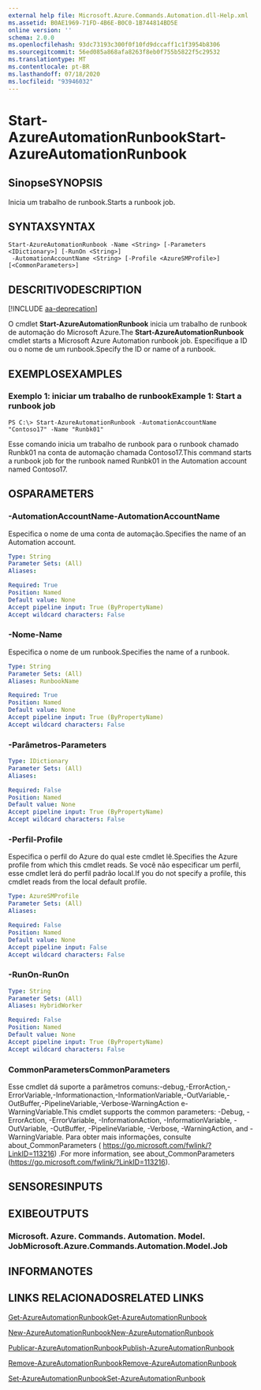 ```yaml
---
external help file: Microsoft.Azure.Commands.Automation.dll-Help.xml
ms.assetid: B0AE1969-71FD-4B6E-B0C0-1B744814BD5E
online version: ''
schema: 2.0.0
ms.openlocfilehash: 93dc73193c300f0f10fd9dccaff1c1f3954b8306
ms.sourcegitcommit: 56ed085a868afa8263f8eb0f755b5822f5c29532
ms.translationtype: MT
ms.contentlocale: pt-BR
ms.lasthandoff: 07/18/2020
ms.locfileid: "93946032"
---
```

# <span data-ttu-id="ceb61-101">Start-AzureAutomationRunbook</span><span class="sxs-lookup"><span data-stu-id="ceb61-101">Start-AzureAutomationRunbook</span></span>

## <span data-ttu-id="ceb61-102">Sinopse</span><span class="sxs-lookup"><span data-stu-id="ceb61-102">SYNOPSIS</span></span>

<span data-ttu-id="ceb61-103">Inicia um trabalho de runbook.</span><span class="sxs-lookup"><span data-stu-id="ceb61-103">Starts a runbook job.</span></span>

## <span data-ttu-id="ceb61-104">SYNTAX</span><span class="sxs-lookup"><span data-stu-id="ceb61-104">SYNTAX</span></span>

```
Start-AzureAutomationRunbook -Name <String> [-Parameters <IDictionary>] [-RunOn <String>]
 -AutomationAccountName <String> [-Profile <AzureSMProfile>] [<CommonParameters>]
```

## <span data-ttu-id="ceb61-105">DESCRITIVO</span><span class="sxs-lookup"><span data-stu-id="ceb61-105">DESCRIPTION</span></span>

[!INCLUDE [aa-deprecation](../include/aa-deprecation.md)]

<span data-ttu-id="ceb61-106">O cmdlet **Start-AzureAutomationRunbook** inicia um trabalho de runbook de automação do Microsoft Azure.</span><span class="sxs-lookup"><span data-stu-id="ceb61-106">The **Start-AzureAutomationRunbook** cmdlet starts a Microsoft Azure Automation runbook job.</span></span>
<span data-ttu-id="ceb61-107">Especifique a ID ou o nome de um runbook.</span><span class="sxs-lookup"><span data-stu-id="ceb61-107">Specify the ID or name of a runbook.</span></span>

## <span data-ttu-id="ceb61-108">EXEMPLOS</span><span class="sxs-lookup"><span data-stu-id="ceb61-108">EXAMPLES</span></span>

### <span data-ttu-id="ceb61-109">Exemplo 1: iniciar um trabalho de runbook</span><span class="sxs-lookup"><span data-stu-id="ceb61-109">Example 1: Start a runbook job</span></span>
```
PS C:\> Start-AzureAutomationRunbook -AutomationAccountName "Contoso17" -Name "Runbk01"
```

<span data-ttu-id="ceb61-110">Esse comando inicia um trabalho de runbook para o runbook chamado Runbk01 na conta de automação chamada Contoso17.</span><span class="sxs-lookup"><span data-stu-id="ceb61-110">This command starts a runbook job for the runbook named Runbk01 in the Automation account named Contoso17.</span></span>

## <span data-ttu-id="ceb61-111">OS</span><span class="sxs-lookup"><span data-stu-id="ceb61-111">PARAMETERS</span></span>

### <span data-ttu-id="ceb61-112">-AutomationAccountName</span><span class="sxs-lookup"><span data-stu-id="ceb61-112">-AutomationAccountName</span></span>
<span data-ttu-id="ceb61-113">Especifica o nome de uma conta de automação.</span><span class="sxs-lookup"><span data-stu-id="ceb61-113">Specifies the name of an Automation account.</span></span>

```yaml
Type: String
Parameter Sets: (All)
Aliases: 

Required: True
Position: Named
Default value: None
Accept pipeline input: True (ByPropertyName)
Accept wildcard characters: False
```

### <span data-ttu-id="ceb61-114">-Nome</span><span class="sxs-lookup"><span data-stu-id="ceb61-114">-Name</span></span>
<span data-ttu-id="ceb61-115">Especifica o nome de um runbook.</span><span class="sxs-lookup"><span data-stu-id="ceb61-115">Specifies the name of a runbook.</span></span>

```yaml
Type: String
Parameter Sets: (All)
Aliases: RunbookName

Required: True
Position: Named
Default value: None
Accept pipeline input: True (ByPropertyName)
Accept wildcard characters: False
```

### <span data-ttu-id="ceb61-116">-Parâmetros</span><span class="sxs-lookup"><span data-stu-id="ceb61-116">-Parameters</span></span>
```yaml
Type: IDictionary
Parameter Sets: (All)
Aliases: 

Required: False
Position: Named
Default value: None
Accept pipeline input: True (ByPropertyName)
Accept wildcard characters: False
```

### <span data-ttu-id="ceb61-117">-Perfil</span><span class="sxs-lookup"><span data-stu-id="ceb61-117">-Profile</span></span>
<span data-ttu-id="ceb61-118">Especifica o perfil do Azure do qual este cmdlet lê.</span><span class="sxs-lookup"><span data-stu-id="ceb61-118">Specifies the Azure profile from which this cmdlet reads.</span></span>
<span data-ttu-id="ceb61-119">Se você não especificar um perfil, esse cmdlet lerá do perfil padrão local.</span><span class="sxs-lookup"><span data-stu-id="ceb61-119">If you do not specify a profile, this cmdlet reads from the local default profile.</span></span>

```yaml
Type: AzureSMProfile
Parameter Sets: (All)
Aliases: 

Required: False
Position: Named
Default value: None
Accept pipeline input: False
Accept wildcard characters: False
```

### <span data-ttu-id="ceb61-120">-RunOn</span><span class="sxs-lookup"><span data-stu-id="ceb61-120">-RunOn</span></span>
```yaml
Type: String
Parameter Sets: (All)
Aliases: HybridWorker

Required: False
Position: Named
Default value: None
Accept pipeline input: True (ByPropertyName)
Accept wildcard characters: False
```

### <span data-ttu-id="ceb61-121">CommonParameters</span><span class="sxs-lookup"><span data-stu-id="ceb61-121">CommonParameters</span></span>
<span data-ttu-id="ceb61-122">Esse cmdlet dá suporte a parâmetros comuns:-debug,-ErrorAction,-ErrorVariable,-Informationaction,-InformationVariable,-OutVariable,-OutBuffer,-PipelineVariable,-Verbose-WarningAction e-WarningVariable.</span><span class="sxs-lookup"><span data-stu-id="ceb61-122">This cmdlet supports the common parameters: -Debug, -ErrorAction, -ErrorVariable, -InformationAction, -InformationVariable, -OutVariable, -OutBuffer, -PipelineVariable, -Verbose, -WarningAction, and -WarningVariable.</span></span> <span data-ttu-id="ceb61-123">Para obter mais informações, consulte about_CommonParameters ( https://go.microsoft.com/fwlink/?LinkID=113216) .</span><span class="sxs-lookup"><span data-stu-id="ceb61-123">For more information, see about_CommonParameters (https://go.microsoft.com/fwlink/?LinkID=113216).</span></span>

## <span data-ttu-id="ceb61-124">SENSORES</span><span class="sxs-lookup"><span data-stu-id="ceb61-124">INPUTS</span></span>

## <span data-ttu-id="ceb61-125">EXIBE</span><span class="sxs-lookup"><span data-stu-id="ceb61-125">OUTPUTS</span></span>

### <span data-ttu-id="ceb61-126">Microsoft. Azure. Commands. Automation. Model. Job</span><span class="sxs-lookup"><span data-stu-id="ceb61-126">Microsoft.Azure.Commands.Automation.Model.Job</span></span>

## <span data-ttu-id="ceb61-127">INFORMA</span><span class="sxs-lookup"><span data-stu-id="ceb61-127">NOTES</span></span>

## <span data-ttu-id="ceb61-128">LINKS RELACIONADOS</span><span class="sxs-lookup"><span data-stu-id="ceb61-128">RELATED LINKS</span></span>

[<span data-ttu-id="ceb61-129">Get-AzureAutomationRunbook</span><span class="sxs-lookup"><span data-stu-id="ceb61-129">Get-AzureAutomationRunbook</span></span>](./Get-AzureAutomationRunbook.md)

[<span data-ttu-id="ceb61-130">New-AzureAutomationRunbook</span><span class="sxs-lookup"><span data-stu-id="ceb61-130">New-AzureAutomationRunbook</span></span>](./New-AzureAutomationRunbook.md)

[<span data-ttu-id="ceb61-131">Publicar-AzureAutomationRunbook</span><span class="sxs-lookup"><span data-stu-id="ceb61-131">Publish-AzureAutomationRunbook</span></span>](./Publish-AzureAutomationRunbook.md)

[<span data-ttu-id="ceb61-132">Remove-AzureAutomationRunbook</span><span class="sxs-lookup"><span data-stu-id="ceb61-132">Remove-AzureAutomationRunbook</span></span>](./Remove-AzureAutomationRunbook.md)

[<span data-ttu-id="ceb61-133">Set-AzureAutomationRunbook</span><span class="sxs-lookup"><span data-stu-id="ceb61-133">Set-AzureAutomationRunbook</span></span>](./Set-AzureAutomationRunbook.md)


